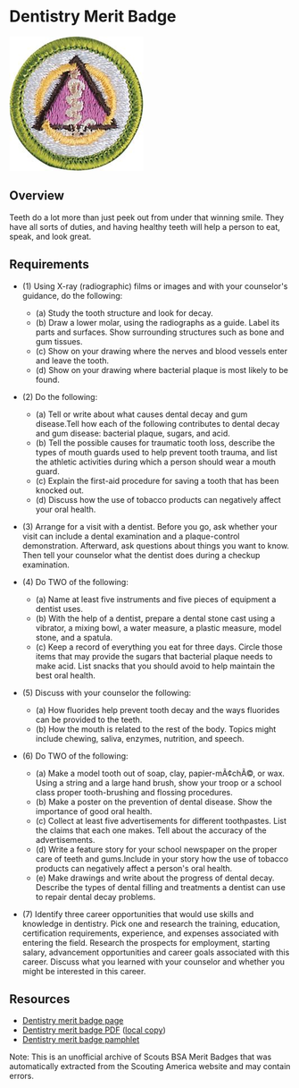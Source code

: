 

# Dentistry Merit Badge

![Dentistry Merit Badge](images/dentistry-merit-badge.jpg)

## Overview



Teeth do a lot more than just peek out from under that winning smile. They have all sorts of duties, and having healthy teeth will help a person to eat, speak, and look great.

## Requirements

* (1) Using X-ray (radiographic) films or images and with your counselor's guidance, do the following:
    * (a) Study the tooth structure and look for decay.
    * (b) Draw a lower molar, using the radiographs as a guide. Label its parts and surfaces. Show surrounding structures such as bone and gum tissues.
    * (c) Show on your drawing where the nerves and blood vessels enter and leave the tooth.
    * (d) Show on your drawing where bacterial plaque is most likely to be found.


* (2) Do the following:
    * (a) Tell or write about what causes dental decay and gum disease.Tell how each of the following contributes to dental decay and gum disease: bacterial plaque, sugars, and acid.
    * (b) Tell the possible causes for traumatic tooth loss, describe the types of mouth guards used to help prevent tooth trauma, and list the athletic activities during which a person should wear a mouth guard.
    * (c) Explain the first-aid procedure for saving a tooth that has been knocked out.
    * (d) Discuss how the use of tobacco products can negatively affect your oral health.


* (3) Arrange for a visit with a dentist. Before you go, ask whether your visit can include a dental examination and a plaque-control demonstration. Afterward, ask questions about things you want to know. Then tell your counselor what the dentist does during a checkup examination.
* (4) Do TWO of the following:
    * (a) Name at least five instruments and five pieces of equipment a dentist uses.
    * (b) With the help of a dentist, prepare a dental stone cast using a vibrator, a mixing bowl, a water measure, a plastic measure, model stone, and a spatula.
    * (c) Keep a record of everything you eat for three days. Circle those items that may provide the sugars that bacterial plaque needs to make acid. List snacks that you should avoid to help maintain the best oral health.


* (5) Discuss with your counselor the following:
    * (a) How fluorides help prevent tooth decay and the ways fluorides can be provided to the teeth.
    * (b) How the mouth is related to the rest of the body. Topics might include chewing, saliva, enzymes, nutrition, and speech.


* (6) Do TWO of the following:
    * (a) Make a model tooth out of soap, clay, papier-mÃ¢chÃ©, or wax. Using a string and a large hand brush, show your troop or a school class proper tooth-brushing and flossing procedures.
    * (b) Make a poster on the prevention of dental disease. Show the importance of good oral health.
    * (c) Collect at least five advertisements for different toothpastes. List the claims that each one makes. Tell about the accuracy of the advertisements.
    * (d) Write a feature story for your school newspaper on the proper care of teeth and gums.Include in your story how the use of tobacco products can negatively affect a person's oral health.
    * (e) Make drawings and write about the progress of dental decay. Describe the types of dental filling and treatments a dentist can use to repair dental decay problems.


* (7) Identify three career opportunities that would use skills and knowledge in dentistry. Pick one and research the training, education, certification requirements, experience, and expenses associated with entering the field. Research the prospects for employment, starting salary, advancement opportunities and career goals associated with this career. Discuss what you learned with your counselor and whether you might be interested in this career.


## Resources

- [Dentistry merit badge page](https://www.scouting.org/merit-badges/dentistry/)
- [Dentistry merit badge PDF](https://filestore.scouting.org/filestore/Merit_Badge_ReqandRes/Pamphlets/Dentistry_2021.pdf) ([local copy](files/dentistry-merit-badge.pdf))
- [Dentistry merit badge pamphlet](https://www.scoutshop.org/dentistry-merit-badge-pamphlet-655631.html)

Note: This is an unofficial archive of Scouts BSA Merit Badges that was automatically extracted from the Scouting America website and may contain errors.